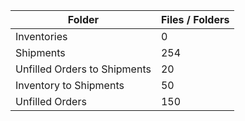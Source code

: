 | Folder                       |   Files / Folders |
|------------------------------|-------------------|
| Inventories                  |                 0 |
| Shipments                    |               254 |
| Unfilled Orders to Shipments |                20 |
| Inventory to Shipments       |                50 |
| Unfilled Orders              |               150 |